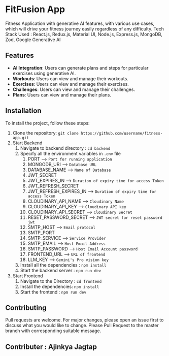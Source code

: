 # FitFusion App

Fitness Application with generative AI features, with various use cases, which will drive your fitness journey easily regardless of any difficulty.
Tech Stack Used : React.js, Redux.js, Material UI, Node.js, Express.js, MongoDB, Zod, Google Generative AI

## Features

- **AI Integration**: Users can generate plans and steps for particular exercises using generative AI.
- **Workouts**: Users can view and manage their workouts.
- **Exercises**: Users can view and manage their exercises.
- **Challenges**: Users can view and manage their challenges.
- **Plans**: Users can view and manage their plans.

## Installation

To install the project, follow these steps:

1. Clone the repository: `git clone https://github.com/username/fitness-app.git`
2. Start Backend
   1. Navigate to backend directory : `cd backend`
   2. Specify all the environment variables in `.env` file
      1. PORT --> `Port for running application`
      2. MONGODB_URI --> `Database URL`
      3. DATABASE_NAME --> `Name of Database`
      4. JWT_SECRET 
      5. JWT_EXPIRES_IN --> `Duration of expiry time for access Token`
      6. JWT_REFRESH_SECRET
      7. JWT_REFRESH_EXPIRES_IN --> `Duration of expiry time for access Token`
      8. CLOUDINARY_API_NAME --> `Cloudinary Name`
      9. CLOUDINARY_API_KEY --> `Cloudinary API key`
      10. CLOUDINARY_API_SECRET --> `Cloudinary Secret`
      11. RESET_PASSWORD_SECRET --> `JWT secret for reset password jwt`
      12. SMTP_HOST --> `Email protocol`
      13. SMTP_PORT 
      14. SMTP_SERVICE --> `Service Provider`
      15. SMTP_EMAIL --> `Host Email Address`
      16. SMTP_PASSWORD --> `Host Email Account password`
      17. FRONTEND_URL --> `URL of frontend`
      18. LLM_KEY --> `Gemini's Pro vision key`
   3. Install all the dependencies : `npm install`
   4. Start the backend server : `npm run dev`
3. Start Frontend
   1. Navigate to the Directory : `cd frontend`
   2. Install the dependencies: `npm install`
   3. Start the frontend : `npm run dev`

## Contributing

Pull requests are welcome. For major changes, please open an issue first to discuss what you would like to change.
Please Pull Request to the master branch with corresponding suitable message.

## Contributer : Ajinkya Jagtap
